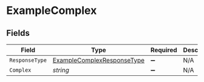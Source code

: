 # ExampleComplex


## Fields

| Field                                                                               | Type                                                                                | Required                                                                            | Description                                                                         |
| ----------------------------------------------------------------------------------- | ----------------------------------------------------------------------------------- | ----------------------------------------------------------------------------------- | ----------------------------------------------------------------------------------- |
| `ResponseType`                                                                      | [ExampleComplexResponseType](../../Models/Components/ExampleComplexResponseType.md) | :heavy_minus_sign:                                                                  | N/A                                                                                 |
| `Complex`                                                                           | *string*                                                                            | :heavy_minus_sign:                                                                  | N/A                                                                                 |